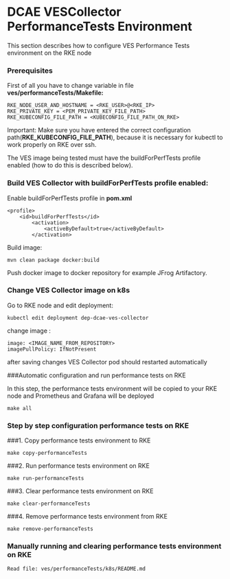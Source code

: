 DCAE VESCollector PerformanceTests Environment
==============================================

This section describes how to configure VES Performance Tests environment on the RKE node

### Prerequisites

First of all you have to change variable in file **ves/performanceTests/Makefile:**    
```
RKE_NODE_USER_AND_HOSTNAME = <RKE_USER>@<RKE_IP>
RKE_PRIVATE_KEY = <PEM_PRIVATE_KEY_FILE_PATH>
RKE_KUBECONFIG_FILE_PATH = <KUBECONFIG_FILE_PATH_ON_RKE>
```
Important:
Make sure you have entered the correct configuration path(**RKE_KUBECONFIG_FILE_PATH**),
because it is necessary for kubectl to work properly on RKE over ssh.

The VES image being tested must have the buildForPerfTests profile enabled
(how to do this is described below).

### Build VES Collector with buildForPerfTests profile enabled:
Enable buildForPerfTests profile in **pom.xml**
```
<profile>
    <id>buildForPerfTests</id>
        <activation>
            <activeByDefault>true</activeByDefault>
        </activation>
```
Build image:
```
mvn clean package docker:build
```
Push docker image to docker repository for example JFrog Artifactory.

### Change VES Collector image on k8s

Go to RKE node and edit deployment:
```
kubectl edit deployment dep-dcae-ves-collector
```
change image :
```
image: <IMAGE_NAME_FROM_REPOSITORY>
imagePullPolicy: IfNotPresent
```
after saving changes VES Collector pod should restarted automatically


###Automatic configuration and run performance tests on RKE

In this step, the performance tests environment will be copied to your RKE node and Prometheus and Grafana will be deployed
```
make all
```
### Step by step configuration performance tests on RKE

###1. Copy performance tests environment to RKE
```
make copy-performanceTests
```
###2. Run performance tests environment on RKE
```
make run-performanceTests
```
###3. Clear performance tests environment on RKE
```
make clear-performanceTests
```
###4. Remove performance tests environment from RKE
```
make remove-performanceTests
```

### Manually running and clearing performance tests environment on RKE
```
Read file: ves/performanceTests/k8s/README.md
```